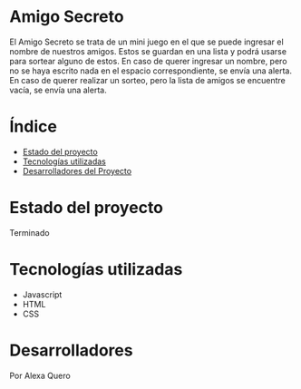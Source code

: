 <h1> Amigo Secreto </h1>

El Amigo Secreto se trata de un mini juego en el que
se puede ingresar el nombre de nuestros amigos. Estos
se guardan en una lista y podrá usarse para sortear
alguno de estos.
En caso de querer ingresar un nombre, pero no se haya 
escrito nada en el espacio correspondiente, se envía una
alerta.
En caso de querer realizar un sorteo, pero la lista de 
amigos se encuentre vacía, se envía una alerta.

# Índice #

* [Estado del proyecto](#Estado-del-proyecto)
* [Tecnologías utilizadas](#Tecnologías-utilizadas)
* [Desarrolladores del Proyecto](#Desarrolladores)


# Estado del proyecto #
Terminado

# Tecnologías utilizadas #
- Javascript
- HTML
- CSS

# Desarrolladores #
Por Alexa Quero